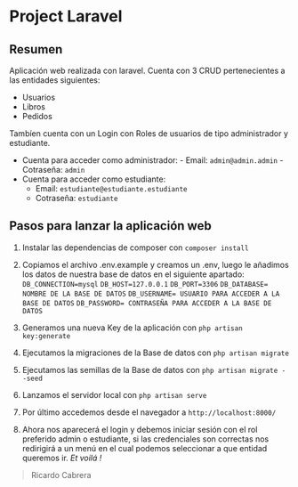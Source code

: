 
# Project Laravel


## Resumen

Aplicación web realizada con laravel.
Cuenta con 3 CRUD pertenecientes a las entidades siguientes:

 - Usuarios
 - Libros
 - Pedidos
 
 Tambíen cuenta con un Login con Roles de usuarios de tipo administrador y estudiante.
 
 - Cuenta para acceder como administrador:
       - Email: `admin@admin.admin`
       - Cotraseña: `admin` 
  - Cuenta para acceder como estudiante:
       - Email: `estudiante@estudiante.estudiante`
       - Cotraseña: `estudiante` 

 

## Pasos para lanzar la aplicación web

  

1. Instalar las dependencias de composer con `composer install`

2. Copiamos el archivo .env.example y creamos un .env, luego le añadimos los datos de nuestra base de datos en el siguiente apartado:
`DB_CONNECTION=mysql`
`DB_HOST=127.0.0.1`
`DB_PORT=3306`
`DB_DATABASE= NOMBRE DE LA BASE DE DATOS`
`DB_USERNAME= USUARIO PARA ACCEDER A LA BASE DE DATOS`
`DB_PASSWORD= CONTRASEÑA PARA ACCEDER A LA BASE DE DATOS`

3. Generamos una nueva Key de la aplicación con `php artisan key:generate`

4. Ejecutamos la migraciones de la Base de datos con `php artisan migrate`

5. Ejecutamos las semillas de la Base de datos con `php artisan migrate --seed`

6. Lanzamos el servidor local con `php artisan serve`

7. Por último accedemos desde el navegador a `http://localhost:8000/`
8. Ahora nos aparecerá el login y debemos iniciar sesión con el rol preferido admin o estudiante, si las credenciales son correctas nos redirigirá a un menú en el cual podemos seleccionar a que entidad queremos ir. 
*Et voilá !*

> Ricardo Cabrera